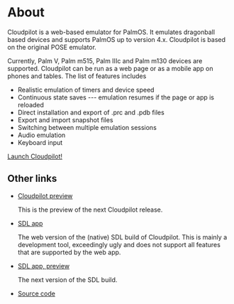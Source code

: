 # About

Cloudpilot is a web-based emulator for PalmOS. It emulates dragonball based devices
and supports PalmOS up to version 4.x. Cloudpilot is based on the original POSE
emulator.

Currently, Palm V, Palm m515, Palm IIIc and Palm m130 devices are supported.
Cloudpilot can be run as
a web page or as a mobile app on phones and tables. The list of features includes

 * Realistic emulation of timers and device speed
 * Continuous state saves --- emulation resumes if the page or app is reloaded
 * Direct installation and export of .prc and .pdb files
 * Export and import snapshot files
 * Switching between multiple emulation sessions
 * Audio emulation
 * Keyboard input

[Launch Cloudpilot!](/app)

## Other links

 * [Cloudpilot preview](/app-preview)

   This is the preview of the next Cloudpilot release.
 * [SDL app](/sdl)

   The web version of the (native) SDL build of Cloudpilot. This is
   mainly a development tool, exceedingly ugly and does not support all features that
   are supported by the web app.
 * [SDL app, preview](/sdl-preview)

   The next version of the SDL build.
 * [Source code](https://github.com/cloudpilot-emu/cloudpilot)
